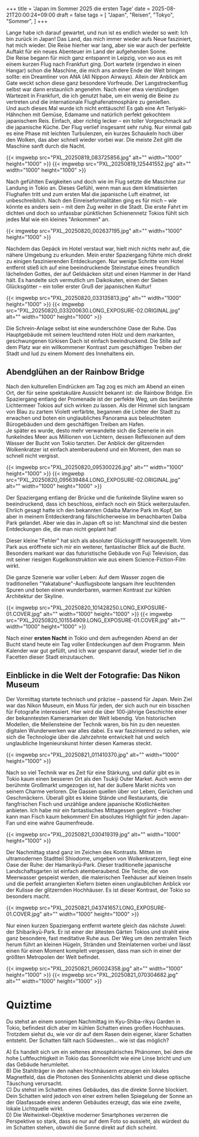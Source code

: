 +++
title = 'Japan im Sommer 2025 die ersten Tage'
date = 2025-08-21T20:00:24+09:00
draft = false
tags = [
    "Japan",
    "Reisen",
    "Tokyo",
    "Sommer",
]
+++

Lange habe ich darauf gewartet, und nun ist es endlich wieder so weit: Ich bin zurück in Japan! Das Land, das mich immer wieder aufs Neue fasziniert, hat mich wieder. Die Reise hierher war lang, aber sie war auch der perfekte Auftakt für ein neues Abenteuer im Land der aufgehenden Sonne.  
Die Reise begann für mich ganz entspannt in Leipzig, von wo aus es mit einem kurzen Flug nach Frankfurt ging. Dort wartete (irgendwo in einen Hangar) schon die Maschine, die mich ans andere Ende der Welt bringen sollte: ein Dreamliner von ANA (All Nippon Airways). Allein der Anblick am Gate weckt schon diese ganz besondere Vorfreude. Der Langstreckenflug selbst war dann erstaunlich angenehm. Nach einer etwa vierstündigen Wartezeit in Frankfurt, die ich genutzt habe, um ein wenig die Beine zu vertreten und die internationale Flughafenatmosphäre zu genießen.  
Und auch dieses Mal wurde ich nicht enttäuscht! Es gab eine Art Teriyaki-Hähnchen mit Gemüse, Edamame und natürlich perfekt gekochtem japanischem Reis. Einfach, aber richtig lecker – ein toller Vorgeschmack auf die japanische Küche. Der Flug verlief insgesamt sehr ruhig. Nur einmal gab es eine Phase mit leichten Turbulenzen, ein kurzes Schaukeln hoch über den Wolken, das aber schnell wieder vorbei war. Die meiste Zeit glitt die Maschine sanft durch die Nacht.

{{< imgwebp src="PXL_20250819_083725856.jpg" alt="" width="1000" height="1000" >}}
{{< imgwebp src="PXL_20250819_125441552.jpg" alt="" width="1000" height="1000" >}}

Nach gefühlten Ewigkeiten und doch wie im Flug setzte die Maschine zur Landung in Tokio an. Dieses Gefühl, wenn man aus dem klimatisierten Flughafen tritt und zum ersten Mal die japanische Luft einatmet, ist unbeschreiblich. Nach den Einreiseformalitäten ging es für mich – wie könnte es anders sein – mit dem Zug weiter in die Stadt. Die erste Fahrt im dichten und doch so unfassbar pünktlichen Schienennetz Tokios fühlt sich jedes Mal wie ein kleines "Ankommen" an.

{{< imgwebp src="PXL_20250820_002637195.jpg" alt="" width="1000" height="1000" >}}

Nachdem das Gepäck im Hotel verstaut war, hielt mich nichts mehr auf, die nähere Umgebung zu erkunden. Mein erster Spaziergang führte mich direkt zu einigen faszinierenden Entdeckungen. Nur wenige Schritte vom Hotel entfernt stieß ich auf eine beeindruckende Steinstatue eines freundlich lächelnden Gottes, der auf Geldsäcken sitzt und einen Hammer in der Hand hält. Es handelte sich vermutlich um Daikokuten, einen der Sieben Glücksgötter – ein toller erster Gruß der japanischen Kultur!

{{< imgwebp src="PXL_20250820_033135813.jpg" alt="" width="1000" height="1000" >}}
{{< imgwebp src="PXL_20250820_033200630.LONG_EXPOSURE-02.ORIGINAL.jpg" alt="" width="1000" height="1000" >}}

Die Schrein-Anlage selbst ist eine wunderschöne Oase der Ruhe. Das Hauptgebäude mit seinem leuchtend roten Holz und dem markanten, geschwungenen türkisen Dach ist einfach beeindruckend. Die Stille auf dem Platz war ein willkommener Kontrast zum geschäftigen Treiben der Stadt und lud zu einem Moment des Innehaltens ein.

## Abendglühen an der Rainbow Bridge

Nach den kulturellen Eindrücken am Tag zog es mich am Abend an einen Ort, der für seine spektakuläre Aussicht bekannt ist: die Rainbow Bridge. Ein Spaziergang entlang der Promenade ist der perfekte Weg, um das berühmte Lichtermeer Tokios auf sich wirken zu lassen. Als der Himmel sich langsam von Blau zu zartem Violett verfärbte, begannen die Lichter der Stadt zu erwachen und boten ein unglaubliches Panorama aus beleuchteten Bürogebäuden und dem geschäftigen Treiben am Hafen.  
Je später es wurde, desto mehr verwandelte sich die Szenerie in ein funkelndes Meer aus Millionen von Lichtern, dessen Reflexionen auf dem Wasser der Bucht von Tokio tanzten. Der Anblick der glitzernden Wolkenkratzer ist einfach atemberaubend und ein Moment, den man so schnell nicht vergisst.

{{< imgwebp src="PXL_20250820_095300226.jpg" alt="" width="1000" height="1000" >}}
{{< imgwebp src="PXL_20250820_095639484.LONG_EXPOSURE-02.ORIGINAL.jpg" alt="" width="1000" height="1000" >}}

Der Spaziergang entlang der Brücke und die funkelnde Skyline waren so beeindruckend, dass ich beschloss, einfach noch ein Stück weiterzulaufen. Ehrlich gesagt hatte ich den bekannten Odaiba Marine Park im Kopf, bin aber in meinem Entdeckerdrang fälschlicherweise im benachbarten Daiba Park gelandet. Aber wie das in Japan oft so ist: Manchmal sind die besten Entdeckungen die, die man nicht geplant hat!

Dieser kleine "Fehler" hat sich als absoluter Glücksgriff herausgestellt. Vom Park aus eröffnete sich mir ein weiterer, fantastischer Blick auf die Bucht. Besonders markant war das futuristische Gebäude von Fuji Television, das mit seiner riesigen Kugelkonstruktion wie aus einem Science-Fiction-Film wirkt.

Die ganze Szenerie war voller Leben: Auf dem Wasser zogen die traditionellen "Yakatabune"-Ausflugsboote langsam ihre leuchtenden Spuren und boten einen wunderbaren, warmen Kontrast zur kühlen Architektur der Skyline.

{{< imgwebp src="PXL_20250820_101428250.LONG_EXPOSURE-01.COVER.jpg" alt="" width="1000" height="1000" >}}
{{< imgwebp src="PXL_20250820_101554909.LONG_EXPOSURE-01.COVER.jpg" alt="" width="1000" height="1000" >}}

Nach einer **ersten Nacht** in Tokio und dem aufregenden Abend an der Bucht stand heute ein Tag voller Entdeckungen auf dem Programm. Mein Kalender war gut gefüllt, und ich war gespannt darauf, wieder tief in die Facetten dieser Stadt einzutauchen.

## Einblicke in die Welt der Fotografie: Das Nikon Museum

Der Vormittag startete technisch und präzise – passend für Japan. Mein Ziel war das Nikon Museum, ein Muss für jeden, der sich auch nur ein bisschen für Fotografie interessiert. Hier wird die über 100-jährige Geschichte einer der bekanntesten Kameramarken der Welt lebendig. Von historischen Modellen, die Meilensteine der Technik waren, bis hin zu den neuesten digitalen Wunderwerken war alles dabei. Es war faszinierend zu sehen, wie sich die Technologie über die Jahrzehnte entwickelt hat und welch unglaubliche Ingenieurskunst hinter diesen Kameras steckt.

{{< imgwebp src="PXL_20250821_011410370.jpg" alt="" width="1000" height="1000" >}}

Nach so viel Technik war es Zeit für eine Stärkung, und dafür gibt es in Tokio kaum einen besseren Ort als den Tsukiji Outer Market. Auch wenn der berühmte Großmarkt umgezogen ist, hat der äußere Markt nichts von seinem Charme verloren. Die Gassen quellen über vor Leben, Gerüchen und Geschmäckern. Überall gibt es kleine Stände und Restaurants, die fangfrischen Fisch und unzählige andere japanische Köstlichkeiten anbieten. Ich habe mir ein fantastisches Mittagessen gegönnt – frischer kann man Fisch kaum bekommen! Ein absolutes Highlight für jeden Japan-Fan und eine wahre Gaumenfreude.

{{< imgwebp src="PXL_20250821_030419319.jpg" alt="" width="1000" height="1000" >}}

Der Nachmittag stand ganz im Zeichen des Kontrasts. Mitten im ultramodernen Stadtteil Shiodome, umgeben von Wolkenkratzern, liegt eine Oase der Ruhe: der Hamarikyū-Park. Dieser traditionelle japanische Landschaftsgarten ist einfach atemberaubend. Die Teiche, die von Meerwasser gespeist werden, die malerischen Teehäuser auf kleinen Inseln und die perfekt arrangierten Kiefern bieten einen unglaublichen Anblick vor der Kulisse der glitzernden Hochhäuser. Es ist dieser Kontrast, der Tokio so besonders macht.

{{< imgwebp src="PXL_20250821_043741657.LONG_EXPOSURE-01.COVER.jpg" alt="" width="1000" height="1000" >}}

Nur einen kurzen Spaziergang entfernt wartete gleich das nächste Juwel: der Shibarikyū-Park. Er ist einer der ältesten Gärten Tokios und strahlt eine ganz besondere, fast meditative Ruhe aus. Der Weg um den zentralen Teich herum führt an kleinen Hügeln, Stränden und Steinlaternen vorbei und lässt einen für einen Moment komplett vergessen, dass man sich in einer der größten Metropolen der Welt befindet.

{{< imgwebp src="PXL_20250821_060024358.jpg" alt="" width="1000" height="1000" >}}
{{< imgwebp src="PXL_20250821_070304682.jpg" alt="" width="1000" height="1000" >}}

# Quiztime
Du stehst an einem sonnigen Nachmittag im Kyu-Shiba-rikyu Garden in Tokio, befindest dich aber im kühlen Schatten eines großen Hochhauses. Trotzdem siehst du, wie vor dir auf dem Rasen dein eigener, klarer Schatten entsteht. Der Schatten fällt nach Südwesten... wie ist das möglich?

A) Es handelt sich um ein seltenes atmosphärisches Phänomen, bei dem die hohe Luftfeuchtigkeit in Tokio das Sonnenlicht wie eine Linse bricht und um das Gebäude herumleitet.  
B) Die Stahlträger in den nahen Hochhäusern erzeugen ein lokales Magnetfeld, das die Photonen des Sonnenlichts ablenkt und diese optische Täuschung verursacht.  
C) Du stehst im Schatten eines Gebäudes, das die direkte Sonne blockiert. Dein Schatten wird jedoch von einer extrem hellen Spiegelung der Sonne an der Glasfassade eines anderen Gebäudes erzeugt, das wie eine zweite, lokale Lichtquelle wirkt.  
D) Die Weitwinkel-Objektive moderner Smartphones verzerren die Perspektive so stark, dass es nur auf dem Foto so aussieht, als würdest du im Schatten stehen, obwohl die Sonne direkt auf dich scheint.